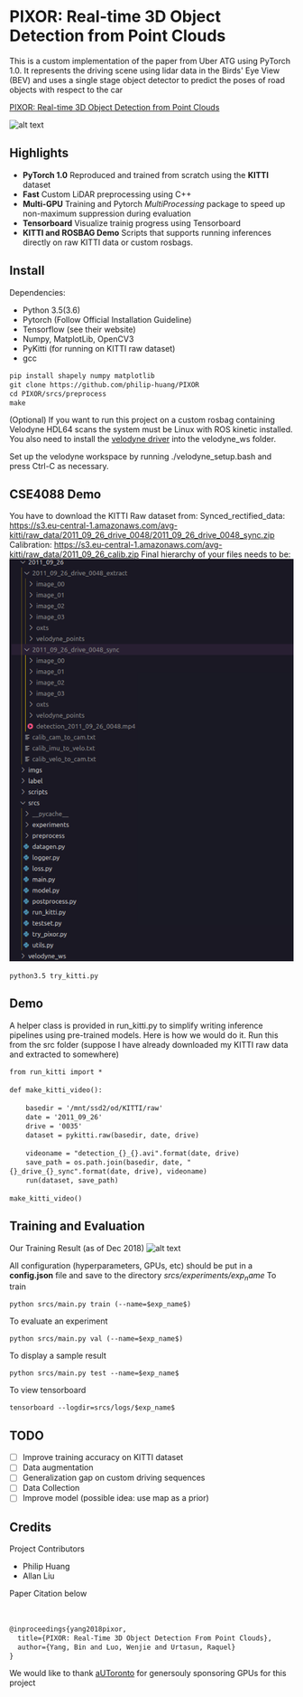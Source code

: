 # PIXOR: Real-time 3D Object Detection from Point Clouds

This is a custom implementation of the paper from Uber ATG using PyTorch 1.0. It represents the driving scene using lidar data in the Birds' Eye View (BEV) and uses a single stage object detector to predict the poses of road objects with respect to the car

[PIXOR: Real-time 3D Object Detection from Point Clouds](http://openaccess.thecvf.com/content_cvpr_2018/papers/Yang_PIXOR_Real-Time_3D_CVPR_2018_paper.pdf)

![alt text](imgs/sample.png)

## Highlights
- **PyTorch 1.0** Reproduced and trained from scratch using the **KITTI** dataset
- **Fast** Custom LiDAR preprocessing using C++ 
- **Multi-GPU** Training and Pytorch *MultiProcessing* package to speed up non-maximum suppression during evaluation
- **Tensorboard** Visualize trainig progress using Tensorboard
- **KITTI and ROSBAG Demo** Scripts that supports running inferences directly on raw KITTI data or custom rosbags.


## Install
Dependencies: 
- Python 3.5(3.6)
- Pytorch (Follow Official Installation Guideline)
- Tensorflow (see their website)
- Numpy, MatplotLib, OpenCV3
- PyKitti (for running on KITTI raw dataset)
- gcc

```
pip install shapely numpy matplotlib
git clone https://github.com/philip-huang/PIXOR
cd PIXOR/srcs/preprocess
make
```

(Optional) If you want to run this project on a custom rosbag containing Velodyne HDL64 scans the system must be Linux with ROS kinetic installed.
You also need to install the [velodyne driver](https://github.com/ros-drivers/velodyne) into the velodyne_ws folder.

Set up the velodyne workspace by running ./velodyne_setup.bash and press Ctrl-C as necessary.

## CSE4088 Demo
You have to download the KITTI Raw dataset from: 
Synced_rectified_data: https://s3.eu-central-1.amazonaws.com/avg-kitti/raw_data/2011_09_26_drive_0048/2011_09_26_drive_0048_sync.zip
Calibration: https://s3.eu-central-1.amazonaws.com/avg-kitti/raw_data/2011_09_26_calib.zip
Final hierarchy of your files needs to be: ![alt text](imgs/Final_hierarchy.png)
```
python3.5 try_kitti.py
``` 

## Demo
A helper class is provided in run_kitti.py to simplify writing inference pipelines using pre-trained models. Here is how we would do it. Run this from the src folder (suppose I have already downloaded my KITTI raw data and extracted to somewhere)
```
from run_kitti import *

def make_kitti_video():
     
    basedir = '/mnt/ssd2/od/KITTI/raw'
    date = '2011_09_26'
    drive = '0035'
    dataset = pykitti.raw(basedir, date, drive)
   
    videoname = "detection_{}_{}.avi".format(date, drive)
    save_path = os.path.join(basedir, date, "{}_drive_{}_sync".format(date, drive), videoname)    
    run(dataset, save_path)

make_kitti_video()
``` 

## Training and Evaluation
Our Training Result (as of Dec 2018)
![alt text](imgs/result.png)

All configuration (hyperparameters, GPUs, etc) should be put in a **config.json** file and save to the directory *srcs/experiments/$exp_name$*
To train
```
python srcs/main.py train (--name=$exp_name$)
```
To evaluate an experiment
```
python srcs/main.py val (--name=$exp_name$)
```
To display a sample result
```
python srcs/main.py test --name=$exp_name$
```
To view tensorboard
```
tensorboard --logdir=srcs/logs/$exp_name$
```

## TODO
* [ ] Improve training accuracy on KITTI dataset
* [ ] Data augmentation
* [ ] Generalization gap on custom driving sequences
* [ ] Data Collection
* [ ] Improve model (possible idea: use map as a prior)

## Credits
Project Contributors
* Philip Huang
* Allan Liu 

Paper Citation below
```


@inproceedings{yang2018pixor,
  title={PIXOR: Real-Time 3D Object Detection From Point Clouds},
  author={Yang, Bin and Luo, Wenjie and Urtasun, Raquel}
}
```

We would like to thank [aUToronto](https://www.autodrive.utoronto.ca/) for genersouly sponsoring GPUs for this project

